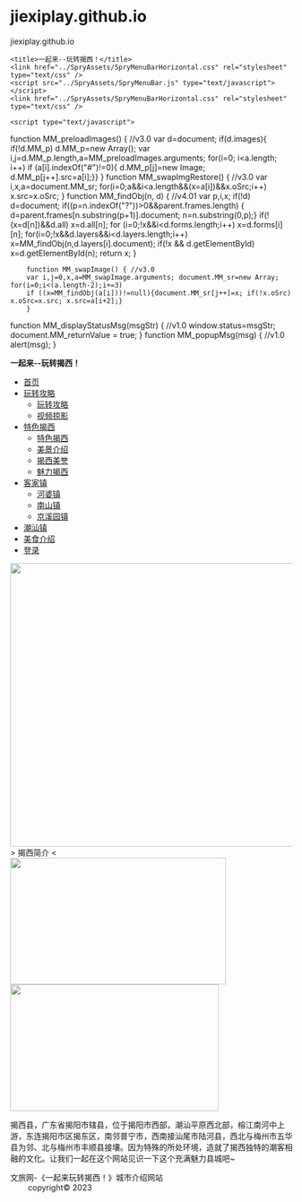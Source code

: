 # jiexiplay.github.io
jiexiplay.github.io
<!DOCTYPE html>
<html>

<head>
   <meta charset="UTF-8">
    
    
    <title>一起来--玩转揭西！</title>
    <link href="../SpryAssets/SpryMenuBarHorizontal.css" rel="stylesheet" type="text/css" />
    <script src="../SpryAssets/SpryMenuBar.js" type="text/javascript"></script>
    <link href="../SpryAssets/SpryMenuBarHorizontal.css" rel="stylesheet" type="text/css" />

    <script type="text/javascript">
function MM_preloadImages() { //v3.0
        var d=document; if(d.images){ if(!d.MM_p) d.MM_p=new Array();
            var i,j=d.MM_p.length,a=MM_preloadImages.arguments; for(i=0; i<a.length; i++)
            if (a[i].indexOf("#")!=0){ d.MM_p[j]=new Image; d.MM_p[j++].src=a[i];}}
        }
        function MM_swapImgRestore() { //v3.0
        var i,x,a=document.MM_sr; for(i=0;a&&i<a.length&&(x=a[i])&&x.oSrc;i++) x.src=x.oSrc;
        }
        function MM_findObj(n, d) { //v4.01
        var p,i,x;  if(!d) d=document; if((p=n.indexOf("?"))>0&&parent.frames.length) {
            d=parent.frames[n.substring(p+1)].document; n=n.substring(0,p);}
        if(!(x=d[n])&&d.all) x=d.all[n]; for (i=0;!x&&i<d.forms.length;i++) x=d.forms[i][n];
        for(i=0;!x&&d.layers&&i<d.layers.length;i++) x=MM_findObj(n,d.layers[i].document);
        if(!x && d.getElementById) x=d.getElementById(n); return x;
        }

        function MM_swapImage() { //v3.0
        var i,j=0,x,a=MM_swapImage.arguments; document.MM_sr=new Array; for(i=0;i<(a.length-2);i+=3)
        if ((x=MM_findObj(a[i]))!=null){document.MM_sr[j++]=x; if(!x.oSrc) x.oSrc=x.src; x.src=a[i+2];}
        }
function MM_displayStatusMsg(msgStr) { //v1.0
  window.status=msgStr;
  document.MM_returnValue = true;
}
function MM_popupMsg(msg) { //v1.0
  alert(msg);
}
    </script>
    <link rel="stylesheet" href="../medias/style.css">
</head>

<body onLoad="MM_popupMsg('欢迎来到&lt;玩转揭西&gt;网!')">
    <div id="container">
        <div id="header">
            <div class="title"><strong>一起来--玩转揭西！</strong></div>
        </div>
        <ul id="MenuBar1" class="MenuBarHorizontal">
          <li><a href="首页.html">首页</a></li>
          <li><a href="玩转攻略.html" class="MenuBarItemSubmenu">玩转攻略</a>
            <ul>
              <li><a href="玩转攻略.html">玩转攻略</a></li>
              <li><a href="玩转视频.html">视频掠影</a></li>
            </ul>
          </li>
          <li><a href="特色揭西.html" class="MenuBarItemSubmenu">特色揭西</a>
            <ul>
              <li><a href="特色揭西.html">特色揭西</a></li>
              <li><a href="美景介绍.html">美景介绍</a></li>
              <li><a href="揭西美誉.html">揭西美誉</a></li>
              <li><a href="魅力揭西.html">魅力揭西</a></li>
            </ul>
          </li>
          <li><a href="河婆镇.html" class="MenuBarItemSubmenu">客家镇</a>
            <ul>
              <li><a href="河婆镇.html">河婆镇</a></li>
              <li><a href="南山镇.html">南山镇</a></li>
              <li><a href="京溪园镇.html">京溪园镇</a></li>
            </ul>
          </li>
          <li><a href="棉湖镇.html">潮汕镇</a></li>
          <li><a href="美食介绍.html">美食介绍</a></li>
          <li><a href="登录.html">登录</a></li>
        </ul>
<div class="content"><a href="#" onMouseOut="MM_swapImgRestore()" onMouseOver="MM_swapImage('Image4','','../image/JX揭西！/欢迎.jpg',0)"><img src="../image/JX揭西！/鼠标移动开启旅程.jpg" width="760" height="506" id="Image4"></a>
    <div class="ttt">> 揭西简介 <</div>
            <div class="f">
                <img src="../image/JX揭西！/曾经介绍家乡用图/img1.gtimg_1697373181808_82.jpeg" alt="" width="385" height="226"><img src="../image/潮客语分布区.jpg" width="372" height="226">
              <p class="s"> 揭西县，广东省揭阳市辖县，位于揭阳市西部，潮汕平原西北部，榕江南河中上游，东连揭阳市区揭东区，南邻普宁市，西南接汕尾市陆河县，西北与梅州市五华县为邻、北与梅州市丰顺县接壤。因为特殊的所处环境，造就了揭西独特的潮客相融的文化。让我们一起在这个网站见识一下这个充满魅力县城吧~</p>
    </div>
      </div>
        <div id="footer">文旅网-《一起来玩转揭西！》城市介绍网站<br>
&nbsp;&nbsp;&nbsp;&nbsp;&nbsp;&nbsp;&nbsp; copyright&copy; 2023</div>
</div>
    <script type="text/javascript">
        var MenuBar1 = new Spry.Widget.MenuBar("MenuBar1", {imgDown:"SpryAssets/SpryMenuBarDownHover.gif", imgRight:"SpryAssets/SpryMenuBarRightHover.gif"});
    </script>
</body>

</html>
